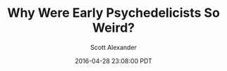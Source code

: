 ---
layout: podcast
title: "Why Were Early Psychedelicists So Weird?"
author: Scott Alexander
description: https://slatestarcodex.com/2016/04/28/why-were-early-psychedelicists-so-weird/
date: 2016-04-28 23:08:00 PDT
length: 2379772
duration: 595
guid: why-were-early-psychedelicists-so-weird
---
